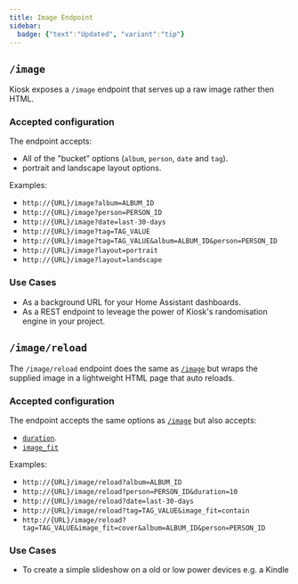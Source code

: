 ```yaml
---
title: Image Endpoint
sidebar:
  badge: {"text":"Updated", "variant":"tip"}
---
```


## `/image`

Kiosk exposes a `/image` endpoint that serves up a raw image rather then HTML.

### Accepted configuration
The endpoint accepts:
- All of the "bucket" options (`album`, `person`, `date` and `tag`).
- portrait and landscape layout options.

Examples:
- `http://{URL}/image?album=ALBUM_ID`
- `http://{URL}/image?person=PERSON_ID`
- `http://{URL}/image?date=last-30-days`
- `http://{URL}/image?tag=TAG_VALUE`
- `http://{URL}/image?tag=TAG_VALUE&album=ALBUM_ID&person=PERSON_ID`
- `http://{URL}/image?layout=portrait`
- `http://{URL}/image?layout=landscape`


### Use Cases
- As a background URL for your Home Assistant dashboards.
- As a REST endpoint to leveage the power of Kiosk's randomisation engine in your project.


## `/image/reload`

The `/image/reload` endpoint does the same as [`/image`](#image) but wraps the supplied image in a lightweight HTML page that auto reloads.

### Accepted configuration
The endpoint accepts the same options as [`/image`](#image) but also accepts:
- [`duration`](/configuration/behavior/#duration).
- [`image_fit`](/configuration/image-fit)

Examples:
- `http://{URL}/image/reload?album=ALBUM_ID`
- `http://{URL}/image/reload?person=PERSON_ID&duration=10`
- `http://{URL}/image/reload?date=last-30-days`
- `http://{URL}/image/reload?tag=TAG_VALUE&image_fit=contain`
- `http://{URL}/image/reload?tag=TAG_VALUE&image_fit=cover&album=ALBUM_ID&person=PERSON_ID`


### Use Cases
- To create a simple slideshow on a old or low power devices e.g. a Kindle
